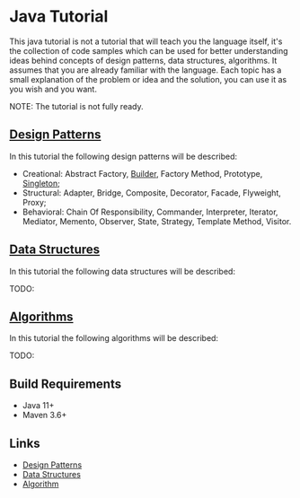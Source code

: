 # Java Tutorial

This java tutorial is not a tutorial that will teach you the language itself, it's the collection of code samples which 
can be used for better understanding ideas behind concepts of design patterns, data structures, algorithms. It assumes 
that you are already familiar with the language. Each topic has a small explanation of the problem or idea and the solution, 
you can use it as you wish and you want.

NOTE: The tutorial is not fully ready.

## [Design Patterns](design-patterns/README.md "The design patterns chapter")

In this tutorial the following design patterns will be described:

* Creational: Abstract Factory, [Builder](design-patterns/doc/builder.md "The builder chapter"), Factory Method, 
Prototype, [Singleton](design-patterns/doc/singleton.md "The singleton chapter"); 
* Structural: Adapter, Bridge, Composite, Decorator, Facade, Flyweight, Proxy; 
* Behavioral: Chain Of Responsibility, Commander, Interpreter, Iterator, Mediator, Memento, Observer, State, Strategy, 
Template Method, Visitor.

## [Data Structures](data-structures/README.md "The data structures chapter")

In this tutorial the following data structures will be described:

TODO:

## [Algorithms](algorithms/README.md "The algorithms chapter")

In this tutorial the following algorithms will be described:

TODO:

## Build Requirements

* Java 11+
* Maven 3.6+

## Links

* [Design Patterns](https://en.wikipedia.org/wiki/Design_Patterns "Design patterns in Wikipedia")
* [Data Structures](https://en.wikipedia.org/wiki/List_of_data_structures "Data structures in Wikipedia") 
* [Algorithm](https://en.wikipedia.org/wiki/Algorithm "Algorithm in Wikipedia") 
